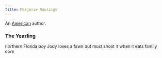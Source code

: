 ```yaml
---
title: Marjorie Rawlings
---
```


An [American](../index.html) author.

### The Yearling

northern Florida boy Jody loves a fawn but must shoot it when it eats family corn
